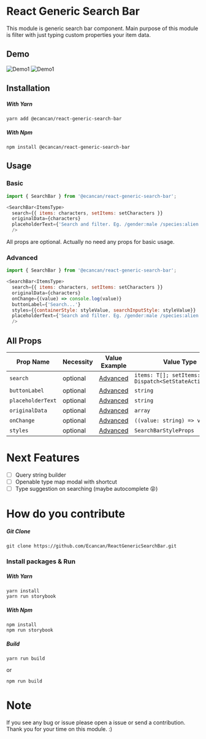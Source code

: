 # React Generic Search Bar

This module is generic search bar component. Main purpose of this module is filter with just typing custom properties your item data.

## Demo 

![Demo1](https://s1.gifyu.com/images/Screen-Recording-2022-08-29-at-01.07.21.gif)
![Demo1](https://s1.gifyu.com/images/Screen-Recording-2022-08-29-at-01.06.49.gif)

## Installation

##### With Yarn

```
yarn add @ecancan/react-generic-search-bar
```

##### With Npm

```
npm install @ecancan/react-generic-search-bar
```
## Usage

### Basic

```js
import { SearchBar } from '@ecancan/react-generic-search-bar';

<SearchBar<ItemsType>
  search={{ items: characters, setItems: setCharacters }}
  originalData={characters}
  placeholderText={'Search and filter. Eg. /gender:male /species:alien ...'}
  />
```

All props are optional. Actually no need any props for basic usage.

### Advanced

```js
import { SearchBar } from '@ecancan/react-generic-search-bar';

<SearchBar<ItemsType>
  search={{ items: characters, setItems: setCharacters }}
  originalData={characters}
  onChange={(value) => console.log(value)}
  buttonLabel={'Search...'}
  styles={{containerStyle: styleValue, searchInputStyle: styleValue}}
  placeholderText={'Search and filter. Eg. /gender:male /species:alien ...'}
  />
```

## All Props

| Prop Name                 | Necessity | Value Example                               | Value Type                                                     |
|---------------------------|-----------|---------------------------------------------|----------------------------------------------------------------|
| `search`                  | optional  | [Advanced](#advanced)                       | `items: T[]; setItems: Dispatch<SetStateAction<T[]>>` |
| `buttonLabel`             | optional          | [Advanced](#advanced)                                    | `string`                                                       |
| `placeholderText`         | optional          | [Advanced](#advanced)                                    | `string`                                                       |
| `originalData`            | optional          | [Advanced](#advanced)                                    | `array`                                                        |
| `onChange`                | optional          | [Advanced](#advanced)                        | `((value: string) => void)`                                    |
| `styles`                  | optional          | [Advanced](#advanced)                        | `SearchBarStyleProps`                                          |

# Next Features
- [ ] Query string builder
- [ ] Openable type map modal with shortcut
- [ ] Type suggestion on searching (maybe autocomplete 😝)

# How do you contribute

##### Git Clone
```
git clone https://github.com/Ecancan/ReactGenericSearchBar.git
```
### Install packages & Run

##### With Yarn
```
yarn install
yarn run storybook
```

##### With Npm
```
npm install
npm run storybook
```

##### Build 
```
yarn run build
```
or
```
npm run build
```

# Note
If you see any bug or issue please open a issue or send a contribution. Thank you for your time on this module. :)
